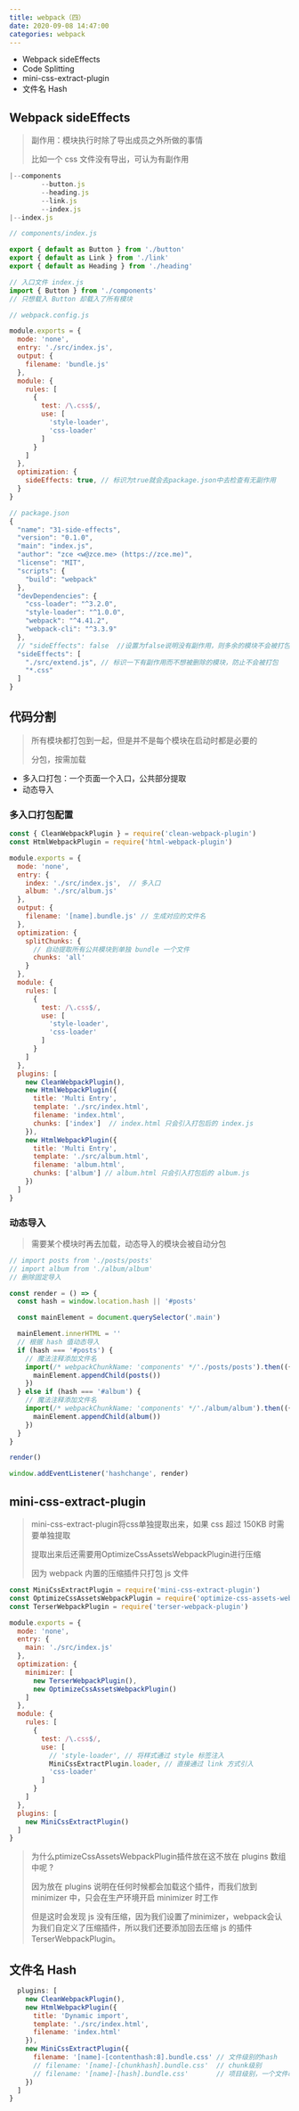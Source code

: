 ```yaml
---
title: webpack（四）
date: 2020-09-08 14:47:00
categories: webpack
---
```


* Webpack sideEffects
* Code Splitting
* mini-css-extract-plugin
* 文件名 Hash

## Webpack sideEffects

> 副作用：模块执行时除了导出成员之外所做的事情
>
> 比如一个 css 文件没有导出，可认为有副作用

```js
|--components
		--button.js
		--heading.js
		--link.js
		--index.js
|--index.js
```

```js
// components/index.js

export { default as Button } from './button'
export { default as Link } from './link'
export { default as Heading } from './heading'

// 入口文件 index.js
import { Button } from './components'
// 只想载入 Button 却载入了所有模块
```

```js
// webpack.config.js

module.exports = {
  mode: 'none',
  entry: './src/index.js',
  output: {
    filename: 'bundle.js'
  },
  module: {
    rules: [
      {
        test: /\.css$/,
        use: [
          'style-loader',
          'css-loader'
        ]
      }
    ]
  },
  optimization: {
    sideEffects: true, // 标识为true就会去package.json中去检查有无副作用
  }
}

// package.json
{
  "name": "31-side-effects",
  "version": "0.1.0",
  "main": "index.js",
  "author": "zce <w@zce.me> (https://zce.me)",
  "license": "MIT",
  "scripts": {
    "build": "webpack"
  },
  "devDependencies": {
    "css-loader": "^3.2.0",
    "style-loader": "^1.0.0",
    "webpack": "^4.41.2",
    "webpack-cli": "^3.3.9"
  },
  // "sideEffects": false  //设置为false说明没有副作用，则多余的模块不会被打包
  "sideEffects": [
    "./src/extend.js", // 标识一下有副作用而不想被删除的模块，防止不会被打包
    "*.css"
  ]
}

```

## 代码分割

> 所有模块都打包到一起，但是并不是每个模块在启动时都是必要的
>
> 分包，按需加载

* 多入口打包：一个页面一个入口，公共部分提取
* 动态导入

### 多入口打包配置

```js
const { CleanWebpackPlugin } = require('clean-webpack-plugin')
const HtmlWebpackPlugin = require('html-webpack-plugin')

module.exports = {
  mode: 'none',
  entry: {
    index: './src/index.js',  // 多入口
    album: './src/album.js'
  },
  output: {
    filename: '[name].bundle.js' // 生成对应的文件名
  },
  optimization: {
    splitChunks: {
      // 自动提取所有公共模块到单独 bundle 一个文件
      chunks: 'all'
    }
  },
  module: {
    rules: [
      {
        test: /\.css$/,
        use: [
          'style-loader',
          'css-loader'
        ]
      }
    ]
  },
  plugins: [
    new CleanWebpackPlugin(),
    new HtmlWebpackPlugin({
      title: 'Multi Entry',
      template: './src/index.html',
      filename: 'index.html',
      chunks: ['index']  // index.html 只会引入打包后的 index.js
    }),
    new HtmlWebpackPlugin({
      title: 'Multi Entry',
      template: './src/album.html',
      filename: 'album.html',
      chunks: ['album'] // album.html 只会引入打包后的 album.js
    })
  ]
}
```

### 动态导入

> 需要某个模块时再去加载，动态导入的模块会被自动分包

```js
// import posts from './posts/posts'
// import album from './album/album'
// 删除固定导入

const render = () => {
  const hash = window.location.hash || '#posts'

  const mainElement = document.querySelector('.main')

  mainElement.innerHTML = ''
  // 根据 hash 值动态导入
  if (hash === '#posts') {
    // 魔法注释添加文件名
    import(/* webpackChunkName: 'components' */'./posts/posts').then(({ default: posts }) => {	
      mainElement.appendChild(posts())
    })
  } else if (hash === '#album') {
    // 魔法注释添加文件名
    import(/* webpackChunkName: 'components' */'./album/album').then(({ default: album }) => {
      mainElement.appendChild(album())
    })
  }
}

render()

window.addEventListener('hashchange', render)
```

## mini-css-extract-plugin

> mini-css-extract-plugin将css单独提取出来，如果 css 超过 150KB 时需要单独提取
>
> 提取出来后还需要用OptimizeCssAssetsWebpackPlugin进行压缩
>
> 因为 webpack 内置的压缩插件只打包 js 文件

```js
const MiniCssExtractPlugin = require('mini-css-extract-plugin')
const OptimizeCssAssetsWebpackPlugin = require('optimize-css-assets-webpack-plugin')
const TerserWebpackPlugin = require('terser-webpack-plugin')

module.exports = {
  mode: 'none',
  entry: {
    main: './src/index.js'
  },
  optimization: {
    minimizer: [
      new TerserWebpackPlugin(),
      new OptimizeCssAssetsWebpackPlugin() 
    ]
  },
  module: {
    rules: [
      {
        test: /\.css$/,
        use: [
          // 'style-loader', // 将样式通过 style 标签注入
          MiniCssExtractPlugin.loader, // 直接通过 link 方式引入
          'css-loader'
        ]
      }
    ]
  },
  plugins: [
    new MiniCssExtractPlugin()
  ]
}
```

> 为什么ptimizeCssAssetsWebpackPlugin插件放在这不放在 plugins 数组中呢 ?
>
> 因为放在 plugins 说明在任何时候都会加载这个插件，而我们放到 minimizer 中，只会在生产环境开启 minimizer 时工作
>
> 但是这时会发现 js 没有压缩，因为我们设置了minimizer，webpack会认为我们自定义了压缩插件，所以我们还要添加回去压缩 js 的插件TerserWebpackPlugin。

## 文件名 Hash

```js
  plugins: [
    new CleanWebpackPlugin(),
    new HtmlWebpackPlugin({
      title: 'Dynamic import',
      template: './src/index.html',
      filename: 'index.html'
    }),
    new MiniCssExtractPlugin({
      filename: '[name]-[contenthash:8].bundle.css' // 文件级别的hash
      // filename: '[name]-[chunkhash].bundle.css'  // chunk级别
      // filename: '[name]-[hash].bundle.css'       // 项目级别，一个文件改变，所有hash全部改变
    })
  ]
}
```

